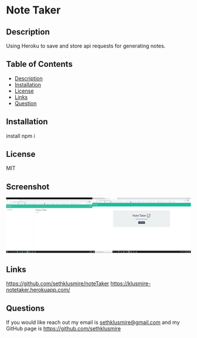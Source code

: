 # Note Taker

## Description
Using Heroku to save and store api requests for generating notes.

## Table of Contents

* [Description](#description)
* [Installation](#installation)
* [License](#license)
* [Links](#links)
* [Question](#questions)

## Installation
install npm i

## License
MIT

## Screenshot
![screenshot](image/Screenshot.png)

## Links
https://github.com/sethklusmire/noteTaker
https://klusmire-notetaker.herokuapp.com/

## Questions
If you would like reach out my email is [sethklusmire@gmail.com](sethklusmire@gmail.com) and my GitHub page is https://github.com/sethklusmire
